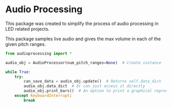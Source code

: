 # Audio Processing

This package was created to simplify the process of audio processing in LED related projects. 

This package samples live audio and gives the max volume in each of the given pitch ranges. 

```python
from audioprocessing import *

audio_obj = AudioProcessor(num_pitch_ranges=None)  # Create instance

while True:
    try:
        can_save_data = audio_obj.update()  # Returns self.data_dict
        audio_obj.data_dict  # Or can just access it directly 
        audio_obj.print_bars()  # An option to print a graphical representation of the audio
    except KeyboardInterrupt:
        break
    
```

